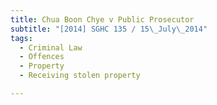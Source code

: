 ```yaml
---
title: Chua Boon Chye v Public Prosecutor 
subtitle: "[2014] SGHC 135 / 15\_July\_2014"
tags:
  - Criminal Law
  - Offences
  - Property
  - Receiving stolen property

---
```


